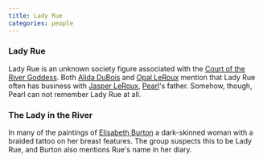 ```yaml
---
title: Lady Rue
categories: people
---
```


### Lady Rue

Lady Rue is an unknown society figure associated with the [Court of the River Goddess](CourtoftheRiverGoddess). Both [Alida DuBois](AlidaDuBois) and [Opal LeRoux](OpalLeRoux) mention that Lady Rue often has business with [Jasper LeRoux](JasperLeRoux), [Pearl](PearlLeRoux)'s father. Somehow, though, Pearl can not remember Lady Rue at all.

### The Lady in the River

In many of the paintings of [Elisabeth Burton](ElisabethBurton) a dark-skinned woman with a braided tattoo on her breast features. The group suspects this to be Lady Rue, and Burton also mentions Rue's name in her diary.
